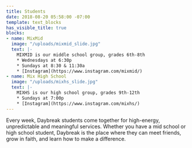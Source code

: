 ```yaml
---
title: Students
date: 2018-08-20 05:58:00 -07:00
template: text_blocks
has_visible_title: true
blocks:
- name: MixMid
  image: "/uploads/mixmid_slide.jpg"
  text: |-
    MIXMID is our middle school group, grades 6th-8th
    * Wednesdays at 6:30p
    * Sundays at 8:30 & 11:30a
    * [Instagram](https://www.instagram.com/mixmid/)
- name: Mix High School
  image: "/uploads/mixhs_slide.jpg"
  text: |-
    MIXHS is our high school group, grades 9th-12th
    * Sundays at 7:00p
    * [Instagram](https://www.instagram.com/mixhs/)
---
```


Every week, Daybreak students come together for high-energy, unpredictable and meaningful services. Whether you have a mid school or high school student, Daybreak is the place where they can meet friends, grow in faith, and learn how to make a difference.
